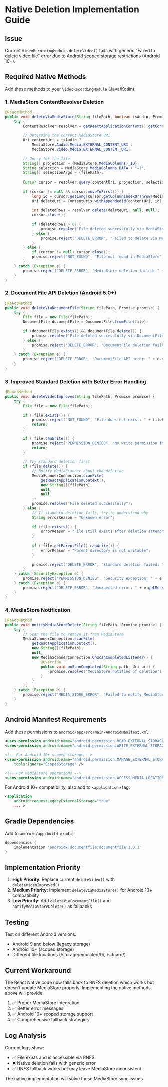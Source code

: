 # Native Deletion Implementation Guide

## Issue
Current `VideoRecordingModule.deleteVideo()` fails with generic "Failed to delete video file" error due to Android scoped storage restrictions (Android 10+).

## Required Native Methods

Add these methods to your `VideoRecordingModule` (Java/Kotlin):

### 1. MediaStore ContentResolver Deletion
```java
@ReactMethod
public void deleteViaMediaStore(String filePath, boolean isAudio, Promise promise) {
    try {
        ContentResolver resolver = getReactApplicationContext().getContentResolver();
        
        // Determine the correct MediaStore URI
        Uri contentUri = isAudio ? 
            MediaStore.Audio.Media.EXTERNAL_CONTENT_URI : 
            MediaStore.Video.Media.EXTERNAL_CONTENT_URI;
            
        // Query for the file
        String[] projection = {MediaStore.MediaColumns._ID};
        String selection = MediaStore.MediaColumns.DATA + "=?";
        String[] selectionArgs = {filePath};
        
        Cursor cursor = resolver.query(contentUri, projection, selection, selectionArgs, null);
        
        if (cursor != null && cursor.moveToFirst()) {
            long id = cursor.getLong(cursor.getColumnIndexOrThrow(MediaStore.MediaColumns._ID));
            Uri deleteUri = ContentUris.withAppendedId(contentUri, id);
            
            int deletedRows = resolver.delete(deleteUri, null, null);
            cursor.close();
            
            if (deletedRows > 0) {
                promise.resolve("File deleted successfully via MediaStore");
            } else {
                promise.reject("DELETE_ERROR", "Failed to delete via MediaStore");
            }
        } else {
            if (cursor != null) cursor.close();
            promise.reject("NOT_FOUND", "File not found in MediaStore");
        }
    } catch (Exception e) {
        promise.reject("DELETE_ERROR", "MediaStore deletion failed: " + e.getMessage());
    }
}
```

### 2. Document File API Deletion (Android 5.0+)
```java
@ReactMethod
public void deleteViaDocumentFile(String filePath, Promise promise) {
    try {
        File file = new File(filePath);
        DocumentFile documentFile = DocumentFile.fromFile(file);
        
        if (documentFile.exists() && documentFile.delete()) {
            promise.resolve("File deleted successfully via DocumentFile API");
        } else {
            promise.reject("DELETE_ERROR", "DocumentFile deletion failed");
        }
    } catch (Exception e) {
        promise.reject("DELETE_ERROR", "DocumentFile API error: " + e.getMessage());
    }
}
```

### 3. Improved Standard Deletion with Better Error Handling
```java
@ReactMethod
public void deleteVideoImproved(String filePath, Promise promise) {
    try {
        File file = new File(filePath);
        
        if (!file.exists()) {
            promise.reject("NOT_FOUND", "File does not exist: " + filePath);
            return;
        }
        
        if (!file.canWrite()) {
            promise.reject("PERMISSION_DENIED", "No write permission for file: " + filePath);
            return;
        }
        
        // Try standard deletion first
        if (file.delete()) {
            // Notify MediaScanner about the deletion
            MediaScannerConnection.scanFile(
                getReactApplicationContext(),
                new String[]{filePath},
                null,
                null
            );
            promise.resolve("File deleted successfully");
        } else {
            // If standard deletion fails, try to understand why
            String errorReason = "Unknown error";
            
            if (file.exists()) {
                errorReason = "File still exists after deletion attempt";
            }
            
            if (!file.getParentFile().canWrite()) {
                errorReason = "Parent directory is not writable";
            }
            
            promise.reject("DELETE_ERROR", "Standard deletion failed: " + errorReason);
        }
    } catch (SecurityException e) {
        promise.reject("PERMISSION_DENIED", "Security exception: " + e.getMessage());
    } catch (Exception e) {
        promise.reject("DELETE_ERROR", "Unexpected error: " + e.getMessage());
    }
}
```

### 4. MediaStore Notification
```java
@ReactMethod
public void notifyMediaStoreDelete(String filePath, Promise promise) {
    try {
        // Scan the file to remove it from MediaStore
        MediaScannerConnection.scanFile(
            getReactApplicationContext(),
            new String[]{filePath},
            null,
            new MediaScannerConnection.OnScanCompletedListener() {
                @Override
                public void onScanCompleted(String path, Uri uri) {
                    promise.resolve("MediaStore notified of deletion");
                }
            }
        );
    } catch (Exception e) {
        promise.reject("MEDIA_STORE_ERROR", "Failed to notify MediaStore: " + e.getMessage());
    }
}
```

## Android Manifest Requirements

Add these permissions to `android/app/src/main/AndroidManifest.xml`:

```xml
<uses-permission android:name="android.permission.READ_EXTERNAL_STORAGE" />
<uses-permission android:name="android.permission.WRITE_EXTERNAL_STORAGE" />

<!-- For Android 10+ scoped storage -->
<uses-permission android:name="android.permission.MANAGE_EXTERNAL_STORAGE" 
    tools:ignore="ScopedStorage" />

<!-- For MediaStore operations -->
<uses-permission android:name="android.permission.ACCESS_MEDIA_LOCATION" />
```

For Android 10+ compatibility, also add to `<application>` tag:
```xml
<application
    android:requestLegacyExternalStorage="true"
    ... >
```

## Gradle Dependencies

Add to `android/app/build.gradle`:
```gradle
dependencies {
    implementation 'androidx.documentfile:documentfile:1.0.1'
}
```

## Implementation Priority

1. **High Priority**: Replace current `deleteVideo()` with `deleteVideoImproved()` 
2. **Medium Priority**: Implement `deleteViaMediaStore()` for Android 10+ compatibility
3. **Low Priority**: Add `deleteViaDocumentFile()` and `notifyMediaStoreDelete()` as fallbacks

## Testing

Test on different Android versions:
- Android 9 and below (legacy storage)
- Android 10+ (scoped storage)
- Different file locations (/storage/emulated/0/, /sdcard/)

## Current Workaround

The React Native code now falls back to RNFS deletion which works but doesn't update MediaStore properly. Implementing the native methods above will provide:

1. ✅ Proper MediaStore integration
2. ✅ Better error messages  
3. ✅ Android 10+ scoped storage support
4. ✅ Comprehensive fallback strategies

## Log Analysis

Current logs show:
- ✅ File exists and is accessible via RNFS
- ❌ Native deletion fails with generic error
- ✅ RNFS fallback works but may leave MediaStore inconsistent

The native implementation will solve these MediaStore sync issues.